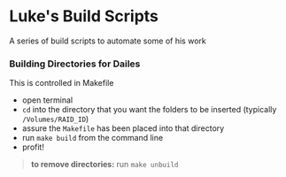 Luke's Build Scripts
====================

A series of build scripts to automate some of his work

### Building Directories for Dailes
This is controlled in Makefile

- open terminal
- `cd` into the directory that you want the folders to be inserted (typically `/Volumes/RAID_ID`)
- assure the `Makefile` has been placed into that directory
- run `make build` from the command line
- profit! 

> **to remove directories:** run `make unbuild`
